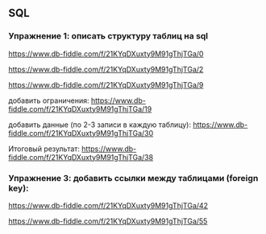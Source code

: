 ## SQL

### Упражнение 1: описать структуру таблиц на sql
https://www.db-fiddle.com/f/21KYqDXuxty9M91gThjTGa/0

https://www.db-fiddle.com/f/21KYqDXuxty9M91gThjTGa/2

https://www.db-fiddle.com/f/21KYqDXuxty9M91gThjTGa/9

добавить ограничения:
https://www.db-fiddle.com/f/21KYqDXuxty9M91gThjTGa/19

добавить данные (по 2-3 записи в каждую таблицу):
https://www.db-fiddle.com/f/21KYqDXuxty9M91gThjTGa/30

Итоговый результат: https://www.db-fiddle.com/f/21KYqDXuxty9M91gThjTGa/38 

### Упражнение 3: добавить ссылки между таблицами (foreign key):
https://www.db-fiddle.com/f/21KYqDXuxty9M91gThjTGa/42


https://www.db-fiddle.com/f/21KYqDXuxty9M91gThjTGa/55
